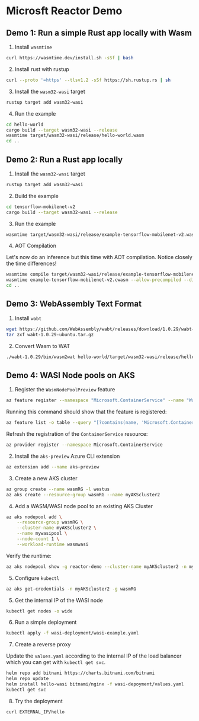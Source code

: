 # Microsft Reactor Demo

## Demo 1: Run a simple Rust app locally with Wasm

1. Install `wasmtime`

```sh
curl https://wasmtime.dev/install.sh -sSf | bash
```

2. Install rust with rustup

```sh
curl --proto '=https' --tlsv1.2 -sSf https://sh.rustup.rs | sh
```

3. Install the `wasm32-wasi` target

```sh
rustup target add wasm32-wasi
```

4. Run the example

```sh
cd hello-world
cargo build --target wasm32-wasi --release
wasmtime target/wasm32-wasi/release/hello-world.wasm 
cd ..
```

## Demo 2: Run a Rust app locally

1. Install the `wasm32-wasi` target

```sh
rustup target add wasm32-wasi
```

2. Build the example

```sh
cd tensorflow-mobilenet-v2
cargo build --target wasm32-wasi --release
```

3. Run the example

```sh
wasmtime target/wasm32-wasi/release/example-tensorflow-mobilenet-v2.wasm --dir=.
```

4. AOT Compilation

Let's now do an inference but this time with AOT compilation. Notice closely the time differences!

```sh
wasmtime compile target/wasm32-wasi/release/example-tensorflow-mobilenet-v2.wasm
wasmtime example-tensorflow-mobilenet-v2.cwasm --allow-precompiled --dir=.
cd ..
```

## Demo 3: WebAssembly Text Format

1. Install `wabt`

```sh
wget https://github.com/WebAssembly/wabt/releases/download/1.0.29/wabt-1.0.29-ubuntu.tar.gz
tar zxf wabt-1.0.29-ubuntu.tar.gz
```

2. Convert Wasm to WAT

```sh
./wabt-1.0.29/bin/wasm2wat hello-world/target/wasm32-wasi/release/hello-world.wasm --output=hello-world.wat
```

## Demo 4: WASI Node pools on AKS

1. Register the `WasmNodePoolPreview` feature

```sh
az feature register --namespace "Microsoft.ContainerService" --name "WasmNodePoolPreview"
```

Running this command should show that the feature is registered:
    
```sh
az feature list -o table --query "[?contains(name, 'Microsoft.ContainerService/WasmNodePoolPreview')].{Name:name,State:properties.state}"
```

Refresh the registration of the `ContainerService` resource:

```sh
az provider register --namespace Microsoft.ContainerService
```

2. Install the `aks-preview` Azure CLI extension

```sh
az extension add --name aks-preview
```

3. Create a new AKS cluster

```sh
az group create --name wasmRG -l westus
az aks create --resource-group wasmRG --name myAKScluster2
```

4. Add a WASM/WASI node pool to an existing AKS Cluster

```sh
az aks nodepool add \
    --resource-group wasmRG \
    --cluster-name myAKScluster2 \
    --name mywasipool \
    --node-count 1 \
    --workload-runtime wasmwasi
```

Verify the runtime:

```sh
az aks nodepool show -g reactor-demo --cluster-name myAKScluster2 -n mywasipool | jq '.workloadRuntime'
```

5. Configure `kubectl`

```sh
az aks get-credentials -n myAKScluster2 -g wasmRG
```

5. Get the internal IP of the WASI node

```sh
kubectl get nodes -o wide
```

6. Run a simple deployment

```sh
kubectl apply -f wasi-deployment/wasi-example.yaml
```

7. Create a reverse proxy

Update the `values.yaml` according to the internal IP of the load balancer which you can get with `kubectl get svc`.

```sh
helm repo add bitnami https://charts.bitnami.com/bitnami
helm repo update
helm install hello-wasi bitnami/nginx -f wasi-depoyment/values.yaml
kubectl get svc
```

8. Try the deployment

```sh
curl EXTERNAL_IP/hello
```